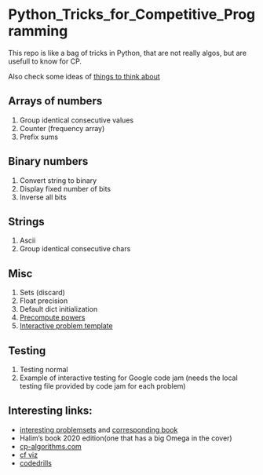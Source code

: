 # Python_Tricks_for_Competitive_Programming
This repo is like a bag of tricks in Python, that are not really algos, but are usefull to know for CP.

Also check some ideas of [things to think about](https://github.com/IAbeteEtMechante/Python_Tricks_for_Competitive_Programming/blob/main/Things_to_think_about.md)

## Arrays of numbers
1. Group identical consecutive values
2. Counter (frequency array)
3. Prefix sums

## Binary numbers
1. Convert string to binary
2. Display fixed number of bits
3. Inverse all bits

## Strings
1. Ascii
2. Group identical consecutive chars


## Misc
1. Sets (discard)
2. Float precision
3. Default dict initialization
4. [Precompute powers](https://github.com/IAbeteEtMechante/Python_Tricks_for_Competitive_Programming/blob/main/Misc/precompute_powers.py)
5. [Interactive problem template](https://github.com/IAbeteEtMechante/Python_Tricks_for_Competitive_Programming/blob/main/Misc/interactive.py)

## Testing

1. Testing normal
2. Example of interactive testing for Google code jam (needs the local testing file provided by code jam for each problem)



## Interesting links:
* [interesting problemsets](https://cses.fi/problemset/) and [corresponding book](https://cses.fi/book/index.php)
* Halim’s book 2020 edition(one that has a big Omega in the cover)
* [cp-algorithms.com](cp-algorithms.com)
* [cf viz](https://cfviz.netlify.app/index.html)
* [codedrills](https://recommender.codedrills.io)
